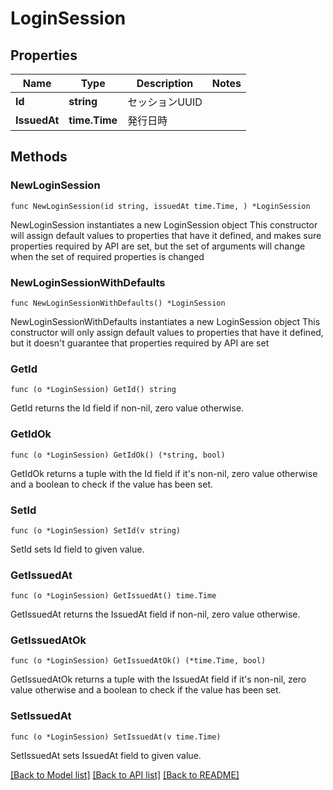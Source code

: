 # LoginSession

## Properties

Name | Type | Description | Notes
------------ | ------------- | ------------- | -------------
**Id** | **string** | セッションUUID | 
**IssuedAt** | **time.Time** | 発行日時 | 

## Methods

### NewLoginSession

`func NewLoginSession(id string, issuedAt time.Time, ) *LoginSession`

NewLoginSession instantiates a new LoginSession object
This constructor will assign default values to properties that have it defined,
and makes sure properties required by API are set, but the set of arguments
will change when the set of required properties is changed

### NewLoginSessionWithDefaults

`func NewLoginSessionWithDefaults() *LoginSession`

NewLoginSessionWithDefaults instantiates a new LoginSession object
This constructor will only assign default values to properties that have it defined,
but it doesn't guarantee that properties required by API are set

### GetId

`func (o *LoginSession) GetId() string`

GetId returns the Id field if non-nil, zero value otherwise.

### GetIdOk

`func (o *LoginSession) GetIdOk() (*string, bool)`

GetIdOk returns a tuple with the Id field if it's non-nil, zero value otherwise
and a boolean to check if the value has been set.

### SetId

`func (o *LoginSession) SetId(v string)`

SetId sets Id field to given value.


### GetIssuedAt

`func (o *LoginSession) GetIssuedAt() time.Time`

GetIssuedAt returns the IssuedAt field if non-nil, zero value otherwise.

### GetIssuedAtOk

`func (o *LoginSession) GetIssuedAtOk() (*time.Time, bool)`

GetIssuedAtOk returns a tuple with the IssuedAt field if it's non-nil, zero value otherwise
and a boolean to check if the value has been set.

### SetIssuedAt

`func (o *LoginSession) SetIssuedAt(v time.Time)`

SetIssuedAt sets IssuedAt field to given value.



[[Back to Model list]](../README.md#documentation-for-models) [[Back to API list]](../README.md#documentation-for-api-endpoints) [[Back to README]](../README.md)


